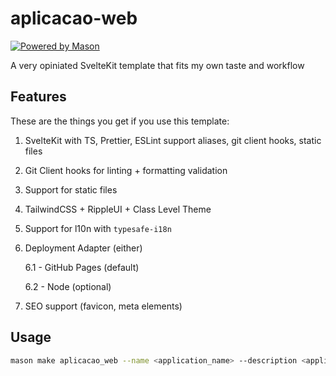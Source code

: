 # aplicacao-web

[![Powered by Mason](https://img.shields.io/endpoint?url=https%3A%2F%2Ftinyurl.com%2Fmason-badge)](https://github.com/felangel/mason)

A very opiniated SvelteKit template that fits my own taste and workflow

## Features

These are the things you get if you use this template:

1. SvelteKit with TS, Prettier, ESLint support aliases, git client hooks, static files
2. Git Client hooks for linting + formatting validation
3. Support for static files
4. TailwindCSS + RippleUI + Class Level Theme
5. Support for l10n with `typesafe-i18n`
6. Deployment Adapter (either)

    6.1 - GitHub Pages (default)

    6.2 - Node (optional)

7. SEO support (favicon, meta elements)

## Usage

```bash
mason make aplicacao_web --name <application_name> --description <application_description> --author <application_author> --adapter <github-pages|node>
```